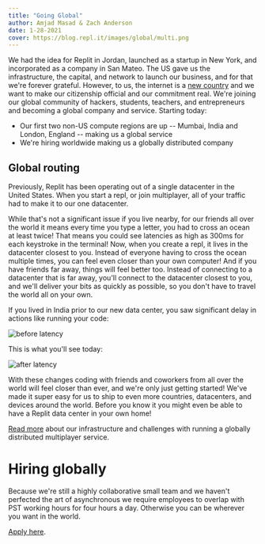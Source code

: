 ```yaml
---
title: "Going Global"
author: Amjad Masad & Zach Anderson
date: 1-28-2021
cover: https://blog.repl.it/images/global/multi.png
---
```


We had the idea for Replit in Jordan, launched as a startup in New York, and incorporated as a company in San Mateo. The US gave us the infrastructure, the capital, and network to launch our business, and for that we're forever grateful. However, to us, the internet is a [new country](https://www.eff.org/cyberspace-independence) and we want to make our citizenship official and our commitment real. We're joining our global community of hackers, students, teachers, and entrepreneurs and becoming a global company and service. Starting today:
 
- Our first two non-US compute regions are up --  Mumbai, India and London, England -- making us a global service
- We're hiring worldwide making us a globally distributed company

## Global routing

Previously, Replit has been operating out of a single datacenter in
the United States. When you start a repl, or join multiplayer, all
of your traffic had to make it to our one datacenter.

While that's not a significant issue if you live nearby, for our
friends all over the world it means every time you type a letter,
you had to cross an ocean at least twice! That means you could see
latencies as high as 300ms for each keystroke in the terminal! Now, when you create
a repl, it lives in the datacenter closest to you. Instead of
everyone having to cross the ocean multiple times, you can feel even
closer than your own computer! And if you have friends far away, things
will feel better too. Instead of connecting to a datacenter that is
far away, you'll connect to the datacenter closest to you, and
we'll deliver your bits as quickly as possible,
so you don't have to travel the world all on your own.

If you lived in India prior to our new data center, you saw significant delay in actions like running your code:

![before latency](https://blog.repl.it/images/global/before.gif)

This is what you'll see today:

![after latency](https://blog.repl.it/images/global/after.gif)

With these changes coding with friends and coworkers from all
over the world will feel closer than ever, and we're only just
getting started! We've made it super easy for us to ship to even
more countries, datacenters, and devices around the world. Before you
know it you might even be able to have a Replit data center in your
own home!

[Read more](https://blog.repl.it/killing-containers-at-scale) about our infrastructure and challenges with running a globally distributed multiplayer service.

# Hiring globally

Because we're still a highly collaborative small team and we haven't perfected the art of asynchronous we require employees to overlap with PST working hours for four hours a day. Otherwise you can be wherever you want in the world. 

[Apply here](https://repl.it/careers). 